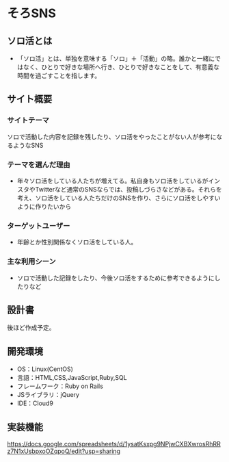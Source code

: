   # そろSNS
## ソロ活とは
-   「ソロ活」とは、単独を意味する「ソロ」＋「活動」の略。誰かと一緒にではなく、ひとりで好きな場所へ行き、ひとりで好きなことをして、有意義な時間を過ごすことを指します。

## サイト概要

### サイトテーマ

   ソロで活動した内容を記録を残したり、ソロ活をやったことがない人が参考になるようなSNS

### テーマを選んだ理由
-   年々ソロ活をしている人たちが増えてる。私自身もソロ活をしているがインスタやTwitterなど通常のSNSならでは、投稿しづらさなどがある。それらを考え、ソロ活をしている人たちだけのSNSを作り、さらにソロ活をしやすいように作りたいから

### ターゲットユーザー
-   年齢とか性別関係なくソロ活をしている人。

### 主な利用シーン
-  ソロで活動した記録をしたり、今後ソロ活をするために参考できるようにしたりなど
## 設計書
後ほど作成予定。

## 開発環境
-   OS：Linux(CentOS)
-   言語：HTML,CSS,JavaScript,Ruby,SQL
-   フレームワーク：Ruby on Rails
-   JSライブラリ：jQuery
-   IDE：Cloud9

## 実装機能
https://docs.google.com/spreadsheets/d/1ysatKsxpg9NPjwCXBXwrosRhRRz7N1xUsbpxoOZqpoQ/edit?usp=sharing
		
